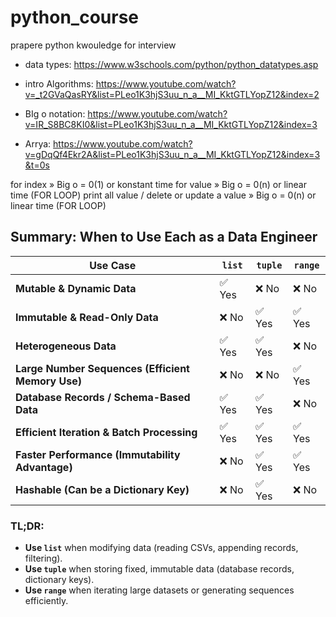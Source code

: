# python_course

prapere python kwouledge for interview

- data types:
https://www.w3schools.com/python/python_datatypes.asp

- intro Algorithms:
https://www.youtube.com/watch?v=_t2GVaQasRY&list=PLeo1K3hjS3uu_n_a__MI_KktGTLYopZ12&index=2

- BIg o notation:
https://www.youtube.com/watch?v=IR_S8BC8KI0&list=PLeo1K3hjS3uu_n_a__MI_KktGTLYopZ12&index=3

- Arrya:
https://www.youtube.com/watch?v=gDqQf4Ekr2A&list=PLeo1K3hjS3uu_n_a__MI_KktGTLYopZ12&index=3&t=0s

for index » Big o = 0(1) or konstant time
for value » Big o = 0(n) or linear time (FOR LOOP)
print all value / delete or update a value  » Big o = 0(n) or linear time (FOR LOOP)

## **Summary: When to Use Each as a Data Engineer**
| Use Case | `list` | `tuple` | `range` |
|----------|--------|---------|---------|
| **Mutable & Dynamic Data** | ✅ Yes | ❌ No | ❌ No |
| **Immutable & Read-Only Data** | ❌ No | ✅ Yes | ✅ Yes |
| **Heterogeneous Data** | ✅ Yes | ✅ Yes | ❌ No |
| **Large Number Sequences (Efficient Memory Use)** | ❌ No | ❌ No | ✅ Yes |
| **Database Records / Schema-Based Data** | ✅ Yes | ✅ Yes | ❌ No |
| **Efficient Iteration & Batch Processing** | ✅ Yes | ✅ Yes | ✅ Yes |
| **Faster Performance (Immutability Advantage)** | ❌ No | ✅ Yes | ✅ Yes |
| **Hashable (Can be a Dictionary Key)** | ❌ No | ✅ Yes | ❌ No |

### **TL;DR:**
- **Use `list`** when modifying data (reading CSVs, appending records, filtering).
- **Use `tuple`** when storing fixed, immutable data (database records, dictionary keys).
- **Use `range`** when iterating large datasets or generating sequences efficiently.
